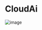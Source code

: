 # CloudAi
![image](https://github.com/Dharma-09/CloudAi/assets/58421062/d1defe47-4920-425e-8728-2b7182403984)

